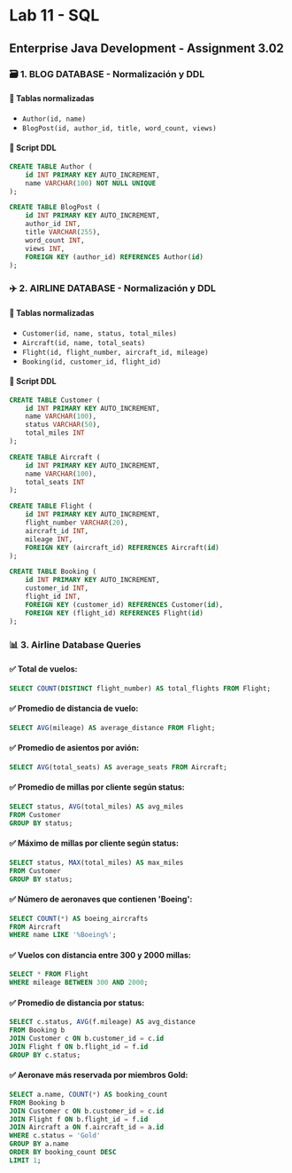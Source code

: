# Lab 11 - SQL

## Enterprise Java Development - Assignment 3.02

### 🗃️ 1. BLOG DATABASE - Normalización y DDL

#### 📌 Tablas normalizadas

- `Author(id, name)`
- `BlogPost(id, author_id, title, word_count, views)`

#### 📜 Script DDL

```sql
CREATE TABLE Author (
    id INT PRIMARY KEY AUTO_INCREMENT,
    name VARCHAR(100) NOT NULL UNIQUE
);

CREATE TABLE BlogPost (
    id INT PRIMARY KEY AUTO_INCREMENT,
    author_id INT,
    title VARCHAR(255),
    word_count INT,
    views INT,
    FOREIGN KEY (author_id) REFERENCES Author(id)
);
```

### ✈️ 2. AIRLINE DATABASE - Normalización y DDL

#### 📌 Tablas normalizadas

- `Customer(id, name, status, total_miles)`
- `Aircraft(id, name, total_seats)`
- `Flight(id, flight_number, aircraft_id, mileage)`
- `Booking(id, customer_id, flight_id)`

#### 📜 Script DDL

```sql
CREATE TABLE Customer (
    id INT PRIMARY KEY AUTO_INCREMENT,
    name VARCHAR(100),
    status VARCHAR(50),
    total_miles INT
);

CREATE TABLE Aircraft (
    id INT PRIMARY KEY AUTO_INCREMENT,
    name VARCHAR(100),
    total_seats INT
);

CREATE TABLE Flight (
    id INT PRIMARY KEY AUTO_INCREMENT,
    flight_number VARCHAR(20),
    aircraft_id INT,
    mileage INT,
    FOREIGN KEY (aircraft_id) REFERENCES Aircraft(id)
);

CREATE TABLE Booking (
    id INT PRIMARY KEY AUTO_INCREMENT,
    customer_id INT,
    flight_id INT,
    FOREIGN KEY (customer_id) REFERENCES Customer(id),
    FOREIGN KEY (flight_id) REFERENCES Flight(id)
);

```

### 📊 3. Airline Database Queries

#### ✅ Total de vuelos:

```sql
SELECT COUNT(DISTINCT flight_number) AS total_flights FROM Flight;
```

#### ✅ Promedio de distancia de vuelo:

```sql
SELECT AVG(mileage) AS average_distance FROM Flight;
```

#### ✅ Promedio de asientos por avión:

```sql
SELECT AVG(total_seats) AS average_seats FROM Aircraft;
```

#### ✅ Promedio de millas por cliente según status:

```sql
SELECT status, AVG(total_miles) AS avg_miles
FROM Customer
GROUP BY status;
```

#### ✅ Máximo de millas por cliente según status:

```sql
SELECT status, MAX(total_miles) AS max_miles
FROM Customer
GROUP BY status;
```

#### ✅ Número de aeronaves que contienen 'Boeing':

```sql
SELECT COUNT(*) AS boeing_aircrafts
FROM Aircraft
WHERE name LIKE '%Boeing%';
```

#### ✅ Vuelos con distancia entre 300 y 2000 millas:

```sql
SELECT * FROM Flight
WHERE mileage BETWEEN 300 AND 2000;
```

#### ✅ Promedio de distancia por status:

```sql
SELECT c.status, AVG(f.mileage) AS avg_distance
FROM Booking b
JOIN Customer c ON b.customer_id = c.id
JOIN Flight f ON b.flight_id = f.id
GROUP BY c.status;
```

#### ✅ Aeronave más reservada por miembros Gold:

```sql
SELECT a.name, COUNT(*) AS booking_count
FROM Booking b
JOIN Customer c ON b.customer_id = c.id
JOIN Flight f ON b.flight_id = f.id
JOIN Aircraft a ON f.aircraft_id = a.id
WHERE c.status = 'Gold'
GROUP BY a.name
ORDER BY booking_count DESC
LIMIT 1;
```

